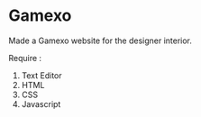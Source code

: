 # Gamexo
Made a Gamexo website for the designer interior.


Require : 
1. Text Editor
2. HTML
3. CSS
4. Javascript
